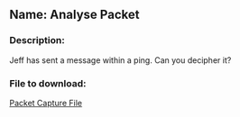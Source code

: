 ## Name: Analyse Packet  

### Description:  
Jeff has sent a message within a ping. Can you decipher it?  

### File to download:  
[Packet Capture File](https://simcc.org/wp-content/uploads/2025/02/2025-ICO-Q6-ping.zip)  

